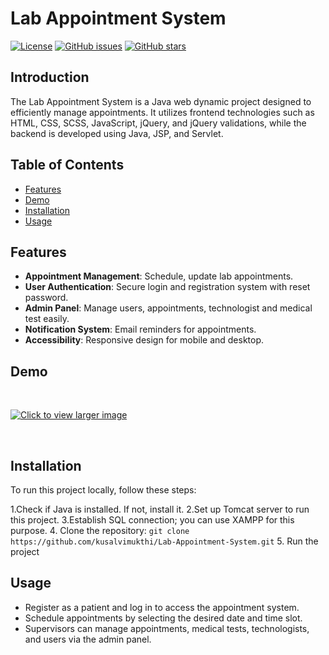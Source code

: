 # Lab Appointment System

[![License](https://img.shields.io/badge/license-MIT-blue.svg)](https://github.com/yourusername/Lab-Appointment-System/blob/main/LICENSE)
[![GitHub issues](https://img.shields.io/github/issues/yourusername/Lab-Appointment-System)](https://github.com/kusalvimukthi/Lab-Appointment-System/issues)
[![GitHub stars](https://img.shields.io/github/stars/yourusername/Lab-Appointment-System)](https://github.com/kusalvimukthi/Lab-Appointment-System/stargazers)

## Introduction
The Lab Appointment System is a Java web dynamic project designed to efficiently manage appointments. It utilizes frontend technologies such as HTML, CSS, SCSS, JavaScript, jQuery, and jQuery validations, while the backend is developed using Java, JSP, and Servlet.

## Table of Contents

- [Features](#features)
- [Demo](#demo)
- [Installation](#installation)
- [Usage](#usage)

## Features

- **Appointment Management**: Schedule, update lab appointments.
- **User Authentication**: Secure login and registration system with reset password.
- **Admin Panel**: Manage users, appointments, technologist and medical test easily.
- **Notification System**: Email reminders for  appointments.
- **Accessibility**: Responsive design for mobile and desktop.

## Demo
<p>&nbsp;</p>

[![Click to view larger image](https://i.ibb.co/jyvpVw8/home.jpg)](https://i.ibb.co/jyvpVw8/home.jpg)

<p>&nbsp;</p>

## Installation

To run this project locally, follow these steps:

1.Check if Java is installed. If not, install it.
2.Set up Tomcat server to run this project.
3.Establish SQL connection; you can use XAMPP for this purpose.
4. Clone the repository: `git clone https://github.com/kusalvimukthi/Lab-Appointment-System.git`
5. Run the project

## Usage

- Register as a patient and log in to access the appointment system.
- Schedule appointments by selecting the desired date and time slot.
- Supervisors can manage appointments, medical tests, technologists, and users via the admin panel.